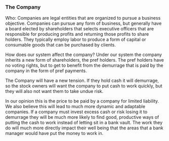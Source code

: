 
### The Company



Who: Companies are legal entities that are organized to pursue a business objective. Companies can pursue any form of business, but generally have a board elected by shareholders that selects executive officers that are responsible for producing profits and returning those profits to share holders. They typically employ labor to produce a form of capital or consumable goods that can be purchased by clients.



How does our system affect the company? Under our system the company inherits a new form of shareholders, the pref holders. The pref holders have no voting rights, but to get to benefit from the demurrage that is paid by the company in the form of pref payments.



The Company will have a new tension. If they hold cash it will demurrage, so the stock owners will want the company to put cash to work quickly, but they will also not want them to take undue risk.



In our opinion this is the price to be paid by a company for limited liability. We also believe this will lead to much more dynamic and adaptable companies. If a company must invest excess cash or risk losing it to demurrage they will be much more likely to find good, productive ways of putting the cash to work instead of letting sit in a bank vault. The work they do will much more directly impact their well being that the areas that a bank manager would have put the money to work in.
